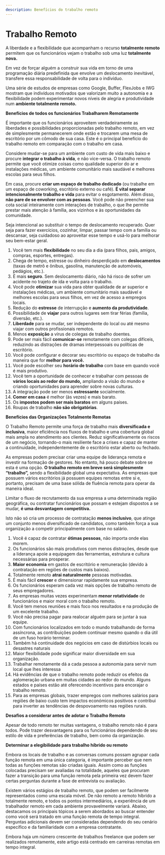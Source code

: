 ```yaml
---
description: Benefícios do trabalho remoto
---
```


# Trabalho Remoto

A liberdade e a flexibilidade que acompanham o recurso **totalmente remoto** permitem que os funcionários vejam o trabalho sob uma luz **totalmente nova.**

Em vez de forçar alguém a construir sua vida em torno de uma programação diária predefinida que envolve um deslocamento inevitável, transfere essa responsabilidade de volta para o indivíduo.

Uma série de estudos de empresas como Google, Buffer, FlexJobs e IWG mostram que indivíduos motivados que valorizam muito a autonomia e a flexibilidade podem experimentar novos níveis de alegria e produtividade num **ambiente totalmente remoto.**

**Benefícios de todos os funcionários Trabalharem Remotamente**

É importante que os funcionários aproveitem verdadeiramente as liberdades e possibilidades proporcionadas pelo trabalho remoto, em vez de simplesmente permanecerem onde estão e trocarem uma mesa de escritório por um cômodo de sua casa. Este é o principal benefício do trabalho remoto em comparação com o trabalho em casa.

Considere mudar-se para um ambiente com custo de vida mais baixo e procure **integrar o trabalho à vida**, e não vice-versa. O trabalho remoto permite que você otimize coisas como qualidade superior do ar e instalações médicas, um ambiente comunitário mais saudável e melhores escolas para seus filhos.

Em casa, procure **criar um espaço de trabalho dedicado** (ou trabalhe em um espaço de coworking, escritório externo ou café). **É vital separar intencionalmente trabalho e vida** para evitar o esgotamento. Além disso, **não pare de se envolver com as pessoas**. Você pode não preencher sua cota social inteiramente com interações de trabalho, o que lhe permite prestar mais atenção à família, aos vizinhos e às oportunidades da comunidade.

Seja intencional ao substituir o tempo de deslocamento recuperado. Quer seja para fazer exercícios, cozinhar, limpar, passar tempo com a família ou descansar, seja cuidadoso ao aproveitar esse tempo e usá-lo para melhorar seu bem-estar geral.

1. Você tem mais **flexibilidade** no seu dia a dia (para filhos, pais, amigos, compras, esportes, entregas).
2. Chega de tempo, estresse ou dinheiro desperdiçado em **deslocamentos** (taxas de metrô e ônibus, gasolina, manutenção de automóveis, pedágios, etc.).
3. É mais **seguro**. Sem deslocamento diário, não há risco de sofrer um acidente no trajeto de ida e volta para o trabalho.
4. Você pode **otimizar** sua vida para obter qualidade de ar superior e instalações médicas, um ambiente comunitário mais saudável e melhores escolas para seus filhos, em vez de acesso a empregos locais.
5. Redução do **estresse** de interrupção e **aumento da produtividade**.&#x20;
6. Possibilidade de **viajar** para outros lugares sem tirar férias (família, diversão, etc.).
7. **Liberdade** para se mudar, ser independente do local ou até mesmo viajar com outros profissionais remotos.
8. Menos **exposição** a vírus de colegas de trabalho doentes.
9. Pode ser mais fácil **comunicar-se** remotamente com colegas difíceis, reduzindo as distrações de dramas interpessoais ou políticas de escritório.
10. Você pode configurar e decorar seu escritório ou espaço de trabalho da maneira que for **melhor para você.**
11. Você pode escolher seu **horário de trabalho** com base em quando você é mais produtivo.&#x20;
12. Você tem a oportunidade de conhecer e trabalhar com pessoas de **vários locais ao redor do mundo,** ampliando a visão do mundo e criando oportunidades para aprender sobre novas culturas.&#x20;
13. A integração pode ser menos **estressante** socialmente.&#x20;
14. **Comer em casa** é melhor (às vezes) e mais barato.&#x20;
15. Os **impostos podem ser mais baratos** em alguns países.&#x20;
16. Roupas de trabalho **não são obrigatórias**.

**Benefícios das Organizações Totalmente Remotas**

O Trabalho Remoto permite uma força de trabalho mais **diversificada e inclusiva**, maior eficiência nos fluxos de trabalho e uma cobertura global mais ampla no atendimento aos clientes. Reduz significativamente os riscos de um negócio, tornando-o mais resiliente face a crises e capaz de manter a continuidade, independentemente de o escritório estar aberto ou fechado.

As empresas podem precisar criar uma equipe de liderança remota e investir na formação de gestores. No entanto, há pouco debate sobre se esta é uma opção. **O trabalho remoto em breve será simplesmente “trabalho”,** sendo a flexibilidade global uma expectativa. As empresas que possuem vários escritórios já possuem equipes remotas entre si e, portanto, precisam de uma base sólida de fluência remota para operar da maneira ideal.

Limitar o fluxo de recrutamento da sua empresa a uma determinada região geográfica, ou contratar funcionários que possam e estejam dispostos a se mudar, **é uma desvantagem competitiva.**

Isto não só cria um processo de contratação **menos inclusivo**, que atinge um conjunto menos diversificado de candidatos, como também força a sua organização a competir principalmente com base no salário.

1. Você é capaz de contratar **ótimas pessoas**, não importa onde elas morem.
2. Os funcionários são mais produtivos com menos distrações, desde que a liderança apoie a equipagem das ferramentas, estrutura e cultura necessárias para prosperar.
3. **Maior economia** em gastos de escritório e remuneração (devido à contratação em regiões de custos mais baixos).
4. Totalmente remoto **atrai naturalmente** pessoas motivadas.
5. É mais fácil **crescer** e dimensionar rapidamente sua empresa.
6. Os funcionários esperam cada vez mais opções de trabalho remoto de seus empregadores.
7. As empresas muitas vezes experimentam **menor rotatividade** de funcionários e maior moral com o trabalho remoto.
8. Você tem menos reuniões e mais foco nos resultados e na produção de um excelente trabalho.
9. Você não precisa pagar para realocar alguém para se juntar à sua equipe.
10. Com funcionários localizados em todo o mundo trabalhando de forma assíncrona, as contribuições podem continuar mesmo quando o dia útil de um fuso horário terminar.
11. Também há continuidade dos negócios em caso de distúrbios locais ou desastres naturais
12. Maior flexibilidade pode significar maior diversidade em sua organização.
13. Trabalhar remotamente dá a cada pessoa a autonomia para servir num local que lhes interessa&#x20;
14. Há evidências de que o trabalho remoto pode reduzir os efeitos da aglomeração urbana em muitas cidades ao redor do mundo. Alguns estados e países estão até oferecendo incentivos para encorajar o trabalho remoto.
15. Para as empresas globais, trazer empregos com melhores salários para regiões de baixo custo tem impactos económicos positivos e contribui para inverter as tendências de despovoamento nas regiões rurais.

**Desafios a considerar antes de adotar o Trabalho Remoto**

Apesar de todo remoto ter muitas vantagens, o trabalho remoto não é para todos. Pode trazer desvantagens para os funcionários dependendo de seu estilo de vida e preferências de trabalho, bem como da organização.&#x20;

**Determinar a elegibilidade para trabalho híbrido ou remoto**

Embora os locais de trabalho e as conversas comuns possam agrupar cada função remota em uma única categoria, é importante perceber que nem todas as funções remotas são criadas iguais. Assim como as funções colocadas precisam ser avaliadas na totalidade, aqueles que procuram fazer a transição para uma função remota pela primeira vez devem fazer certas perguntas durante a fase de entrevista ou avaliação.

Existem vários estágios de trabalho remoto, que podem ser facilmente representados como uma escala móvel. De não remoto a remoto híbrido a totalmente remoto, e todos os pontos intermediários, a experiência de um trabalhador remoto em cada ambiente provavelmente variará. Abaixo, destacamos os principais tópicos a serem abordados ao buscar entender como você será tratado em uma função remota de tempo integral. Perguntas adicionais devem ser consideradas dependendo do seu cenário específico e da familiaridade com a empresa contratante.

Embora haja um número crescente de trabalhos freelance que podem ser realizados remotamente, este artigo está centrado em carreiras remotas em tempo integral.

